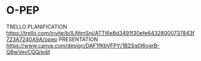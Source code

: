 # O-PEP
TRELLO PLANIFICATION 
https://trello.com/invite/b/lLNtmSnj/ATTI6e8d3491f30efe64328000737843f723A7240A9A/opep
PRESENTATION
https://www.canva.com/design/DAF1fKbVFPY/1B2Sg0l6ogrB-QBwVevCQQ/edit
